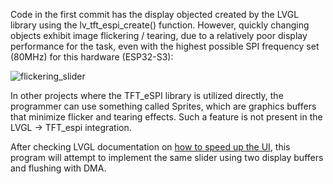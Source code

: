 Code in the first commit has the display objected created by the LVGL library using the lv_tft_espi_create() function.
However, quickly changing objects exhibit image flickering / tearing, due to a relatively poor display performance for the task, even with the highest possible SPI frequency set (80MHz) for this hardware (ESP32-S3):

![flickering_slider](https://github.com/user-attachments/assets/65a86dd1-9779-48a9-a8d5-788b87a23b91)



In other projects where the TFT_eSPI library is utilized directly, the programmer can use something called Sprites, which are graphics buffers that minimize flicker and tearing effects.
Such a feature is not present in the LVGL -> TFT_espi integration.

After checking LVGL documentation on [how to speed up the UI](https://docs.lvgl.io/master/intro/index.html#how-to-speed-up-my-ui), this program will attempt to implement the same slider using two display buffers and flushing with DMA.

